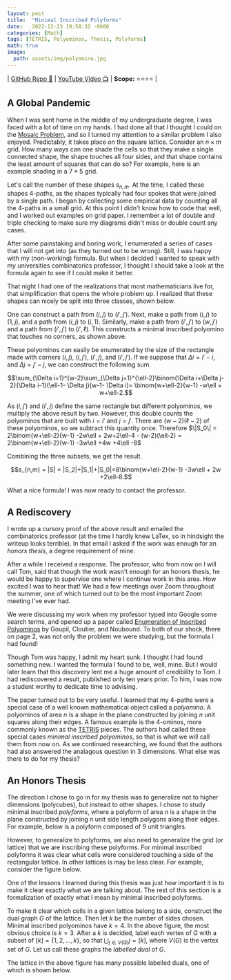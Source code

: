 ```yaml
---
layout: post
title:  "Minimal Inscribed Polyforms"
date:   2022-12-23 19:58:32 -0600
categories: [Math]
tags: [TETRIS, Polyominos, Thesis, Polyforms]
math: true
image:
  path: assets/img/polyomino.jpg
---
```


| [GitHub Repo 👾](https://github.com/JackHanke/minimal-inscribed-polyforms) | [YouTube Video 📺](https://www.youtube.com/watch?v=8N80EbXVUU0) | **Scope:** ⭐⭐⭐⭐ |

## A Global Pandemic

When I was sent home in the middle of my undergraduate degree, I was faced with a lot of time on my hands. I had done all that I thought I could on the [Mosaic Problem](https://jackhanke.github.io/jekyll/update/2025/01/23/mosaics.html), and so I turned my attention to a similar problem I also enjoyed. Predictably, it takes place on the square lattice. Consider an $n \times m$ grid. How many ways can one shade the cells so that they make a single connected shape, the shape touches all four sides, and that shape contains the least amount of squares that can do so? For example, here is an example shading in a $7 \times 5$ grid.

<div align=center>
    <script type="text/tikz">
    % setup
    \newcommand{\cell}[4]{\filldraw[gray!40] ( #1 , #2 ) rectangle ( #3 , #4 ); \draw[gray, thick] ( #1 , #2 ) rectangle ( #3 , #4 );}
    % actual image
    \begin{tikzpicture}
        \draw[step=1cm,color=gray, thick] (0,0) grid (7,5);
        \( \cell{0}{0}{1}{1} \)
        \( \cell{1}{0}{2}{1} \)
        \( \cell{1}{1}{2}{2} \)
        \( \cell{2}{1}{3}{2} \)
        \( \cell{3}{1}{4}{2} \)
        \( \cell{4}{1}{5}{2} \)
        \( \cell{4}{2}{5}{3} \)
        \( \cell{4}{3}{5}{4} \)
        \( \cell{4}{4}{5}{5} \)
        \( \cell{5}{2}{6}{3} \)
        \( \cell{6}{2}{7}{3} \)
    \end{tikzpicture}
    </script>
</div>

Let's call the number of these shapes $s_{n,m}$. At the time, I called these shapes $4$*-paths*, as the shapes typically had four spokes that were joined by a single path. I began by collecting some empirical data by counting all the $4$-paths in a small grid. At this point I didn't know how to code that well, and I worked out examples on grid paper. I remember a lot of double and triple checking to make sure my diagrams didn't miss or double count any cases. 

After some painstaking and boring work, I enumerated a series of cases that I will not get into (as they turned out to be wrong). Still, I was happy with my (non-working) formula. But when I decided I wanted to speak with my universities combinatorics professor, I thought I should take a look at the formula again to see if I could make it better. 

That night I had one of the realizations that most mathematicians live for, that simplification that opens the whole problem up. I realized that these shapes can nicely be split into three classes, shown below.

<div align=center>
    <script type="text/tikz">
    % setup
    \newcommand{\cell}[4]{\filldraw[gray!40] ( #1 , #2 ) rectangle ( #3 , #4 ); \draw[gray, thick] ( #1 , #2 ) rectangle ( #3 , #4 );}
    % actual image
    \begin{tikzpicture}[scale=2]
        \draw[step=0.5cm,color=gray,thick] (0,0) grid (2,2);
        \( \cell{0}{0}{0.5}{0.5} \);
        \( \cell{0.5}{0}{1}{0.5} \);
        \( \cell{0.5}{0.5}{1}{1} \);
        \( \cell{1}{0.5}{1.5}{1} \);
        \( \cell{1}{1}{1.5}{1.5} \);
        \( \cell{1.5}{1}{2}{1.5} \);
        \( \cell{1.5}{1.5}{2}{2} \);
        
        \draw[step=0.5cm,color=gray,thick] (3.5,0) grid (5.5,2);
        \draw[gray, thick] (3.5,0) -- (3.5,2);
        \( \cell{3.5}{0}{4}{0.5} \);
        \( \cell{4}{0}{4.5}{0.5} \);
        \( \cell{4}{0.5}{4.5}{1} \);
        \( \cell{4.5}{0.5}{5}{1} \);
        \( \cell{5}{0.5}{5.5}{1} \);
        \( \cell{4.5}{1}{5}{2} \);
        \( \cell{4.5}{1.5}{5}{2} \);
        
        \draw[step=0.5cm,color=gray,thick] (7,0) grid (9,2);
        \draw[gray, thick] (7,0) -- (7,2);
        \( \cell{7.5}{0.5}{8}{1} \);
        \( \cell{7}{0.5}{7.5}{1} \);
        \( \cell{7.5}{0}{8}{0.5} \);
        \( \cell{8}{0.5}{8.5}{1} \);
        \( \cell{8}{1}{8.5}{1.5} \);
        \( \cell{8}{1.5}{8.5}{2} \);
        \( \cell{8.5}{1}{9}{1.5} \);
    \end{tikzpicture}
    </script>
</div>

These classes, from left to right, are
- The shapes that contain $2$ or $3$ corners $S_2$
- The shapes that contain $1$ corner $S_1$
- The shapes that contain $0$ corners $S_0$

*Case 1.* We begin with $S_2$. Split $S_2$ into two subsets, $S_{T,2}$ and $S_{T,2}^c$ so that $S_{T,2} \cup S_{T,2}^c = S_2$. Let $S_{T,2}$ represent all polyominos that are "T-shaped", while $S_{T,2}^c$ will represent all polyominos that are not. Formally, the "T-shaped" polyominos are all polyominos that contain two adjacent corner cells and a perpendicular bar, as in the left polyomino in the figure below.

<div align=center>
    <script type="text/tikz">
    % setup
    \newcommand{\cell}[4]{\filldraw[gray!40] ( #1 , #2 ) rectangle ( #3 , #4 ); \draw[gray, thick] ( #1 , #2 ) rectangle ( #3 , #4 );}
    % actual image
    \begin{tikzpicture}[scale=2]
        \draw[step=0.5cm,color=gray,thick] (0,0) grid (2,2);
        \( \cell{0.5}{0}{1}{0.5} \);
        \( \cell{0.5}{0.5}{1}{1} \);
        \( \cell{0.5}{1}{1}{1.5} \);
        \( \cell{0}{1.5}{0.5}{2} \);
        \( \cell{0.5}{1.5}{1}{2} \);
        \( \cell{1}{1.5}{1.5}{2} \);
        \( \cell{1.5}{1.5}{2}{2} \);
        
        \draw[step=0.5cm,color=gray,thick] (3.5,0) grid (5.5,2);
        \draw[gray, thick] (3.5,0) -- (3.5,2);
        \( \cell{3.5}{0}{4}{0.5} \);
        \( \cell{3.5}{0.5}{4}{1} \);
        \( \cell{3.5}{1}{4}{1.5} \);
        \( \cell{3.5}{1.5}{4}{2} \);
        \( \cell{4}{1.5}{4.5}{2} \);
        \( \cell{4.5}{1.5}{5}{2} \);
        \( \cell{5}{1.5}{5.5}{2} \);
    \end{tikzpicture}
    </script>
</div>

For $\|S_{T,2}\|$ it is easy to see that $\|S_{T,2}\| = 2(w-2) + 2(\ell-2) = 2w+2\ell-8$, as there is a "T-shape" polyomino for every edge cell.

For $\|S_{T,2}^c\|$, suppose the bottom left cell of the $w \times \ell$ lattice is called $(1,1)$, and the top right cell $(w,\ell)$. The number of paths from $(1,1)$ to $(w,\ell)$ is the number of ways one can make $w-1$ unit steps right and $\ell -1$ unit steps up among $w + \ell -2$ total unit steps. This gives a total of $\binom{w+\ell-2}{w-1}$ paths from $(1,1)$ to $(w,\ell)$. As we can make the same argument for corners $(1,\ell)$ and $(w,1)$, we can conclude $\|S_{T,2}^c\| = 2\binom{w+\ell-2}{w-1}$. This gives us $\|S_2\| = \|S_{T,2}\| + \|S_{T,2}^c\| = 2\binom{w+\ell-2}{w-1} +2w+2\ell-8$.

*Case 2.* For $S_1$, suppose we choose corner $(1,1)$ and start a path to some cell $(i,j)$. Extending a path from $(i,j)$ to $(i,\ell)$ and from $(i,j)$ to $(w,j)$ creates a minimally inscribed polyomino that touches only one corner. In the case image above, $(i,j)=(3,1)$. Notice that $(i,j)$ must have $i \in [2,w-1]$, and $j \in [2,\ell-1]$, as otherwise the polyomino formed would have more than $1$ corner. Therefore, the total number of polyominos that touch only corner $(1,1)$ in $S_1$ is 
$$\sum_{i=2}^{w-1}\sum_{j=2}^{\ell-1} \binom{i+j-2}{i-1} = \binom{w+\ell-2}{w-1}-w-\ell+2.$$

As we can make the same argument starting with any corner, we have $\|S_1\| = 4\binom{w+\ell-2}{w-1}-4w-4\ell+8$

*Case 3.* Finally, consider $S_0$. Suppose we have two cells $(i,j)$ and $(i',j')$, with $i,i' \in [2,w-1]$ and $j,j' \in [2,\ell-1]$, $i \leq i'$ and $j \leq j'$. 

<div align=center>
    <script type="text/tikz">
    % setup
    \newcommand{\cell}[4]{\filldraw[gray!40] ( #1 , #2 ) rectangle ( #3 , #4 ); \draw[gray, thick] ( #1 , #2 ) rectangle ( #3 , #4 );}
    \newcommand{\cellred}[4]{\filldraw[red!60] ( #1 , #2 ) rectangle ( #3 , #4 ); \draw[gray, thick] ( #1 , #2 ) rectangle ( #3 , #4 );}
    % actual image
    \begin{tikzpicture}[scale=2]
        \draw[step=0.5cm,color=gray,thick] (0,0) grid (3.5,2.5);
        \( \cell{0}{0.5}{0.5}{1} \)
        \( \cell{0.5}{0}{1}{0.5} \)
        \( \cellred{0.5}{0.5}{1}{1} \)
        \( \cell{1}{0.5}{1.5}{1} \)
        \( \cell{1.5}{0.5}{2}{1} \)
        \( \cell{1.5}{1}{2}{1.5} \)
        \( \cell{2}{1}{2.5}{1.5} \)
        \( \cellred{2}{1.5}{2.5}{2} \)
        \( \cell{2}{2}{2.5}{2.5} \)
        \( \cell{2.5}{1.5}{3}{2} \)
        \( \cell{3}{1.5}{3.5}{2} \)
    \end{tikzpicture}
    </script>
</div>

One can construct a path from $(i,j)$ to $(i',j')$. Next, make a path from $(i,j)$ to $(1,j)$, and a path from $(i,j)$ to $(i,1)$. Similarly, make a path from $(i',j')$ to $(w,j')$ and a path from $(i',j')$ to $(i',\ell)$. This constructs a minimal inscribed polyomino that touches no corners, as shown above. 

These polyominos can easily be enumerated by the size of the rectangle made with corners $(i,j)$, $(i,j')$, $(i',j)$, and $(i',j')$. If we suppose that $\Delta i = i'-i$, and $\Delta j = j'-j$, we can construct the following sum.

$$\sum_{\Delta i=1}^{w-2}\sum_{\Delta j=1}^{\ell-2}\binom{\Delta i+\Delta j-2}{\Delta i-1}(\ell-1- \Delta j)(w-1- \Delta i)= \binom{w+\ell-2}{w-1} -w\ell + w+\ell-2.$$

As $(i,j')$ and $(i',j)$ define the same rectangle but different polyominos, we multiply the above result by two. However, this double counts the polyominos that are built with $i=i'$ and $j=j'$. There are $(w-2)(\ell-2)$ of these polyominos, so we subtract this quantity once. Therefore $\|S_0\| = 2\binom{w+\ell-2}{w-1} -2w\ell + 2w+2\ell-4 - (w-2)(\ell-2) = 2\binom{w+\ell-2}{w-1} -3w\ell +4w +4\ell -8$

Combining the three subsets, we get the result.

$$s_{n,m} = |S| = |S_2|+|S_1|+|S_0|=8\binom{w+\ell-2}{w-1} -3w\ell + 2w +2\ell-8.$$

What a nice formula! I was now ready to contact the professor.

## A Rediscovery

I wrote up a cursory proof of the above result and emailed the combinatorics professor (at the time I hardly knew LaTex, so in hindsight the writeup looks terrible). In that email I asked if the work was enough for an *honors thesis*, a degree requirement of mine. 

After a while I received a response. The professor, who from now on I will call Tom, said that though the work wasn't enough for an honors thesis, he would be happy to supervise one where I continue work in this area. How excited I was to hear that! We had a few meetings over Zoom throughout the summer, one of which turned out to be the most important Zoom meeting I've ever had. 

We were discussing my work when my professor typed into Google some search terms, and opened up a paper called [Enumeration of Inscribed Polyominos](https://www.researchgate.net/publication/281299307_Enumeration_of_inscribed_polyominos) by Goupil, Cloutier, and Noubound. To both of our shock, there on page 2, was not only the problem we were studying, but the formula I had found! 

Though Tom was happy, I admit my heart sunk. I thought I had found something new. I wanted the formula I found to be, well, mine. But I would later learn that this discovery lent me a huge amount of credibility to Tom. I had rediscovered a result, published only ten years prior. To him, I was now a student worthy to dedicate time to advising. 

The paper turned out to be very useful. I learned that my $4$-paths were a special case of a well known mathematical object called a *polyomino*. A polyominos of area $n$ is a shape in the plane constructed by joining $n$ unit squares along their edges. A famous example is the $4$-ominos, more commonly known as the [TETRIS](https://en.wikipedia.org/wiki/Tetris) pieces. The authors had called these special cases *minimal inscribed polyominos*, so that is what we will call them from now on. As we continued researching, we found that the authors had also answered the analagous question in $3$ dimensions. What else was there to do for my thesis?

## An Honors Thesis

The direction I chose to go in for my thesis was to generalize not to higher dimensions (polycubes), but instead to other shapes. I chose to study minimal inscribed *polyforms*, where a polyform of area $n$ is a shape in the plane constructed by joining $n$ unit side length polygons along their edges. For example, below is a polyform composed of $9$ unit triangles.

<div align=center>
    <script type="text/tikz">
    % setup
    \newcommand{\createtri}[6]{\filldraw[gray!40] ( #1 , #2 ) -- ( #3 , #4 ) -- ( #5 , #6 ) -- cycle; \draw[gray, thick] ( #1 , #2 ) -- ( #3 , #4 ) -- ( #5 , #6 ) -- cycle;}
    % actual image
    \begin{tikzpicture}[scale=1.5]
        \( \createtri{1}{0}{2}{0}{1.5}{0.866} \);
        \( \createtri{1.5}{0.866}{2.5}{0.866}{2}{1.732} \);
        \( \createtri{2}{1.732}{3}{1.732}{2.5}{2.598} \);
        \( \createtri{1}{1.732}{2}{1.732}{1.5}{2.598} \);
        \( \createtri{1.5}{0.866}{2.5}{0.866}{2}{0} \);
        \( \createtri{1.5}{0.866}{1}{1.732}{2}{1.732} \);
        \( \createtri{2.5}{0.866}{3}{1.732}{2}{1.732} \);
        \( \createtri{3}{1.732}{3.5}{2.598}{2.5}{2.598} \);
        \( \createtri{2}{0}{3}{0}{2.5}{0.866} \);
    \end{tikzpicture}
    </script>
</div>

However, to generalize to polyforms, we also need to generalize the grid (or lattice) that we are inscribing these polyforms. For minimal inscribed polyforms it was clear what cells were considered touching a side of the rectangular lattice. In other lattices is may be less clear. For example, consider the figure below. 

<div align=center>
    <script type="text/tikz">
    % setup
    \newcommand{\createtri}[6]{\filldraw[gray!40] ( #1 , #2 ) -- ( #3 , #4 ) -- ( #5 , #6 ) -- cycle; \draw[gray, thick] ( #1 , #2 ) -- ( #3 , #4 ) -- ( #5 , #6 ) -- cycle;}
    % actual image
    \begin{tikzpicture}[scale=1.5]
            %row 1
            \draw[gray, thick] (0,0.25) -- (0.433,0) -- (0.866,0.25) -- (0.866,0.75) -- (0.433,1) -- (0,0.75) -- (0,0.25);
            \draw[gray, thick] (0.866,0.25) -- (1.299,0) -- (1.732,0.25) -- (1.732,0.75) -- (1.299,1) -- (0.866,0.75) -- (0.866,0.25);
            \draw[gray, thick] (1.732,0.25) -- (2.165,0) -- (2.598,0.25) -- (2.598,0.75) -- (2.165,1) -- (1.732,0.75) -- (1.732,0.25);
            \draw[gray, thick] (2.598,0.25) -- (3.031,0) -- (3.464,0.25) -- (3.464,0.75) -- (3.031,1) -- (2.598,0.75) -- (2.598,0.25);
            %row 2
            \draw[gray, thick] (0.433,1) -- (0.866,0.75) -- (1.299,1) -- (1.299,1.5) -- (0.866,1.75) -- (0.433,1.5) -- (0.433,1);
            \draw[gray, thick] (1.299,1) -- (1.732,0.75) -- (2.165,1) -- (2.165,1.5) -- (1.732,1.75) -- (1.299,1.5) -- (1.299,1);
            \draw[gray, thick] (2.165,1) -- (2.598,0.75) -- (3.031,1) -- (3.031,1.5) -- (2.598,1.75) -- (2.165,1.5) -- (2.165,1);
            %row 3
            \draw[gray, thick] (0.866,1.75) -- (1.299,1.5) -- (1.732,1.75) -- (1.732,2.25) -- (1.299,2.5) -- (0.866,2.25) -- (0.866,1.75);
            \draw[gray, thick] (1.732,1.75) -- (2.165,1.5) -- (2.598,1.75) -- (2.598,2.25) -- (2.165,2.5) -- (1.732,2.25) -- (1.732,1.75);
            %row 4
            \draw[gray, thick] (1.299,2.5) -- (1.732,2.25) -- (2.165,2.5) -- (2.165,3) -- (1.732,3.25) -- (1.299,3) -- (1.299,2.5);
    \end{tikzpicture}
    </script>
</div>

One of the lessons I learned during this thesis was just how important it is to make it clear exactly what we are talking about. The rest of this section is a formalization of exactly what I mean by minimal inscribed polyforms. 

To make it clear which cells in a given lattice belong to a side, construct the dual graph $G$ of the lattice. Then let $k$ be the number of sides chosen. Minimal inscribed polyominos have $k=4$. In the above figure, the most obvious choice is $k=3$. After a $k$ is decided, label each vertex of $G$ with a subset of $[k]=\{1,2,\dots,k \}$, so that $\bigcup_{j \in V(G)} j = [k]$, where $V(G)$ is the vertex set of $G$. Let us call these graphs the *labelled dual* of $G$.

The lattice in the above figure has many possible labelled duals, one of which is shown below.

<div align=center>
    <script type="text/tikz">
    % setup
    \newcommand{\lablnode}[3]{\node[shape=circle,draw=white,fill=white, inner sep=0pt,minimum size=2pt] (A) at ( #1 , #2 ) {(#3)};}
    % actual image
    \begin{tikzpicture}[scale=1.5]
        \draw[gray, thick] (0,0) -- (3,0) -- (1.5,2.598) -- (0,0);
        %rows
        \draw[gray, thick] (0.5,0.866) -- (2.5,0.866);
        \draw[gray, thick] (1,1.732) -- (2,1.732);
        %big diagonals
        \draw[gray, thick] (1,1.732) -- (2,0);
        \draw[gray, thick] (2,1.732) -- (1,0);
        %small diagonals
        \draw[gray, thick] (1,0) -- (0.5,0.866);
        \draw[gray, thick] (2,0) -- (2.5,0.866);
        
        %nodes
        \( \lablnode{0}{0}{1,3} \)
        \( \lablnode{1}{0}{3} \)
        \( \lablnode{2}{0}{3} \)
        \( \lablnode{3}{0}{2,3} \)
        \( \lablnode{2}{1.732}{2} \)
        \( \lablnode{2.5}{0.866}{2} \)
        \( \lablnode{1.5}{2.598}{1,2} \)
        \( \lablnode{1}{1.732}{1} \)
        \( \lablnode{0.5}{0.866}{1} \)
        
        \( \lablnode{1.5}{0.866}{} \)
    \end{tikzpicture}
    </script>
</div>

Therefore, polyform inscription can be defined as follows. Suppose we have a labelled dual $G$. A given subgraph $G'$ is an *inscribed polyform* in $G$ if the following condition holds.

$$\bigcup_{j \in V(G')} j = [k]$$

Informally, the condition above says that the subgraph $G'$ touches all $k$ sides. Notice that the number of vertices in an inscribed polyform of $G$ can vary. If $A$ is an inscribed polyform, then $\|V(A)\| \in [m(G),\|V(G)\|]$.  Here $m(G)$ represents the minimum number of vertices for which the above holds, and can range from $1$ to $\|V(G)\|$, depending on the structure and labelling of $G$. Our focus is on the minimal inscribed polyforms, and so an inscribed polyform $A$ is *minimal* if $\|V(A)\| = m(G)$.  

Finally, we are concerned with the number of polyforms that are minimal. For a labelled graph $G$, let $\rho(G)$ denote the number of minimal inscribed polyforms. My thesis was then constructing families of labelled graphs $G$ and computing $\rho(G)$ for these families. 

## Results

My thesis was essentially a catalogue of $8$ of these families, and a few patterns I found among these families. This post will only hilight my favorite family from that catalogue. If you are interested in the other families for any of these results, please find my formal writeup of my results [here](https://github.com/JackHanke/minimal-inscribed-polyforms/blob/main/minnesota-sub/mjumsubmission.pdf).

My favorite family I enumerated was a triangle made of hexagons, where inscription meant touching all corner hexagons of the triangle. Let $\triangle_n$ represent a triangle with a side made up of $n$ hexagons. Below is an animation of all $41$ minimal inscribed polyforms in $\triangle_5$.

{:refdef: style="text-align: center;"}
![]({{ site.baseimg }}/assets/img/hex.gif)
{: refdef}

*Theorem 2.* The number of minimal inscribed polyforms $\rho(\triangle_n)$ for $n\geq 2$ is given by the following formula.

$$\rho(\triangle_n) = \binom{2(n-1)}{n-1} - \sum_{k=0}^{n-2}\binom{2k}{k}.$$

The proof of Theorem was very difficult for me to arrive at. I tried the methods I had used for the other families before it, and yet I couldn't identify the right approach. Only after months of thinking about the problem did I come to another one of those realizations that I live for. The path for this proof, namely the realization in the first sentence, came to me all at once when I was sitting on the couch. I am very happy to give the following argument.

*Proof.* Each unit hexagon in the triangle corresponds with a unique weak integer $3$-composition of $n-1$. The figure below shows the visual interpretation of the integer composition for the dark grey hexagon. The lengths of the $3$ light grey "spokes" are the components of the composition. Suppose the components of the composition are labelled $k_1$, $k_2$, and $k_3$. Then the figure below represents the cell for $k_1 = 2$, $k_2 = 1$, and $k_3 = 1$, read counter-clockwise around the dark grey hexagon. 

<div align=center>
    <script type="text/tikz">
    % setup
    \newcommand{\lablnode}[3]{\node[shape=circle,draw=white,fill=white, inner sep=0pt,minimum size=2pt] (A) at ( #1 , #2 ) {(#3)};}
    % actual image
    \begin{tikzpicture}[scale=1.5]
        \filldraw[gray!40] (1.732,0.25) -- (2.165,0) -- (2.598,0.25) -- (2.598,0.75) -- (2.165,1) -- (1.732,0.75) -- (1.732,0.25);

        \filldraw[gray!95] (2.165,1) -- (2.598,0.75) -- (3.031,1) -- (3.031,1.5) -- (2.598,1.75) -- (2.165,1.5) -- (2.165,1);
        \filldraw[gray!40] (3.031,1) -- (3.464,0.75) -- (3.897,1) -- (3.897,1.5) -- (3.464,1.75) -- (3.031,1.5) -- (3.031,1);

        \filldraw[gray!40] (1.732,1.75) -- (2.165,1.5) -- (2.598,1.75) -- (2.598,2.25) -- (2.165,2.5) -- (1.732,2.25) -- (1.732,1.75);

        \filldraw[gray!40] (1.299,2.5) -- (1.732,2.25) -- (2.165,2.5) -- (2.165,3) -- (1.732,3.25) -- (1.299,3) -- (1.299,2.5);

        %row 1
        \draw[gray, thick] (0,0.25) -- (0.433,0) -- (0.866,0.25) -- (0.866,0.75) -- (0.433,1) -- (0,0.75) -- (0,0.25);
        \draw[gray, thick] (0.866,0.25) -- (1.299,0) -- (1.732,0.25) -- (1.732,0.75) -- (1.299,1) -- (0.866,0.75) -- (0.866,0.25);
        \draw[gray, thick] (1.732,0.25) -- (2.165,0) -- (2.598,0.25) -- (2.598,0.75) -- (2.165,1) -- (1.732,0.75) -- (1.732,0.25);

        \draw[gray, thick] (2.598,0.25) -- (3.031,0) -- (3.464,0.25) -- (3.464,0.75) -- (3.031,1) -- (2.598,0.75) -- (2.598,0.25);
        \draw[gray, thick] (3.464,0.25) -- (3.897,0) -- (4.33,0.25) -- (4.33,0.75) -- (3.897,1) -- (3.464,0.75) -- (3.464,0.25);

        %row 2
        \draw[gray, thick] (0.433,1) -- (0.866,0.75) -- (1.299,1) -- (1.299,1.5) -- (0.866,1.75) -- (0.433,1.5) -- (0.433,1);
        \draw[gray, thick] (1.299,1) -- (1.732,0.75) -- (2.165,1) -- (2.165,1.5) -- (1.732,1.75) -- (1.299,1.5) -- (1.299,1);
        \draw[gray, thick] (2.165,1) -- (2.598,0.75) -- (3.031,1) -- (3.031,1.5) -- (2.598,1.75) -- (2.165,1.5) -- (2.165,1);
        \draw[gray, thick] (3.031,1) -- (3.464,0.75) -- (3.897,1) -- (3.897,1.5) -- (3.464,1.75) -- (3.031,1.5) -- (3.031,1);

        %row 3
        \draw[gray, thick] (0.866,1.75) -- (1.299,1.5) -- (1.732,1.75) -- (1.732,2.25) -- (1.299,2.5) -- (0.866,2.25) -- (0.866,1.75);
        \draw[gray, thick] (1.732,1.75) -- (2.165,1.5) -- (2.598,1.75) -- (2.598,2.25) -- (2.165,2.5) -- (1.732,2.25) -- (1.732,1.75);
        \draw[gray, thick] (2.598,1.75) -- (3.031,1.5) -- (3.464,1.75) -- (3.464,2.25) -- (3.031,2.5) -- (2.598,2.25) -- (2.598,1.75);

        %row 4
        \draw[gray, thick] (1.299,2.5) -- (1.732,2.25) -- (2.165,2.5) -- (2.165,3) -- (1.732,3.25) -- (1.299,3) -- (1.299,2.5);
        \draw[gray, thick] (2.165,2.5) -- (2.598,2.25) -- (3.031,2.5) -- (3.031,3) -- (2.598,3.25) -- (2.165,3) -- (2.165,2.5);

        %row 5
        \draw[gray, thick] (1.732,3.25) -- (2.165,3) -- (2.598,3.25) -- (2.598,3.75) -- (2.165,4) -- (1.732,3.75) -- (1.732,3.25);
    \end{tikzpicture}
    </script>
</div>

Notice that $k_i$ can be $0$, as there are cells in which one cannot extend a spoke in a certain direction (the dark grey hexagon being located on a side or corner). 

Using the spokes as guides, we can group paths from each corner to the dark grey hexagon. An example of this grouping is shown in the figure below.

<div align=center>
    <script type="text/tikz">
    % setup
    \newcommand{\lablnode}[3]{\node[shape=circle,draw=white,fill=white, inner sep=0pt,minimum size=2pt] (A) at ( #1 , #2 ) {(#3)};}
    % actual image
    \begin{tikzpicture}[scale=1.5]
        %polyform
        \filldraw[gray!60] (0,0.25) -- (0.433,0) -- (0.866,0.25) -- (1.299,0) -- (1.732,0.25) -- (2.165,0) -- (2.598,0.25)-- (2.598,0.75) -- (3.031,1) -- (3.031,1.5) -- (2.598,1.75) -- (2.165,1.5) -- (1.732,1.75) -- (1.299,1.5)  -- (0.866,1.75)-- (0.433,1.5) -- (0.433,1) -- (0.433,1) -- (0,0.75)  -- (0,0.25);

        \filldraw[gray!20] (2.165,1.5) -- (2.165,1) -- (2.598,0.75) -- (2.598,0.25) -- (3.031,0) -- (3.464,0.25) -- (3.897,0) -- (4.33,0.25) -- (4.33,0.75) -- (3.897,1) -- (3.897, 1.5) -- (3.464,1.75) -- (3.031,1.5) -- (3.031,1);

        \filldraw[gray!40] (3.464,1.75) -- (3.464,2.25) -- (3.031,2.5) -- (3.031,3) -- (2.598,3.25) -- (2.598,3.25) -- (2.598,3.75) -- (2.165,4) -- (1.732,3.75) -- (1.732,3.25) -- (1.732,3.25) -- (1.299,3) -- (1.299,2.5) -- (1.732, 2.25) -- (1.732, 1.75) -- (2.165,1.5) -- (2.598,1.75) -- (3.031,1.5) -- (3.464,1.75);

        \filldraw[gray!95] (2.165,1) -- (2.598,0.75) -- (3.031,1) -- (3.031,1.5) -- (2.598,1.75) -- (2.165,1.5) -- (2.165,1);

        %row 1
        \draw[gray, thick] (0,0.25) -- (0.433,0) -- (0.866,0.25) -- (0.866,0.75) -- (0.433,1) -- (0,0.75) -- (0,0.25);
        \draw[gray, thick] (0.866,0.25) -- (1.299,0) -- (1.732,0.25) -- (1.732,0.75) -- (1.299,1) -- (0.866,0.75) -- (0.866,0.25);
        \draw[gray, thick] (1.732,0.25) -- (2.165,0) -- (2.598,0.25) -- (2.598,0.75) -- (2.165,1) -- (1.732,0.75) -- (1.732,0.25);
        \draw[gray, thick] (2.598,0.25) -- (3.031,0) -- (3.464,0.25) -- (3.464,0.75) -- (3.031,1) -- (2.598,0.75) -- (2.598,0.25);
        \draw[gray, thick] (3.464,0.25) -- (3.897,0) -- (4.33,0.25) -- (4.33,0.75) -- (3.897,1) -- (3.464,0.75) -- (3.464,0.25);

        %row 2
        \draw[gray, thick] (0.433,1) -- (0.866,0.75) -- (1.299,1) -- (1.299,1.5) -- (0.866,1.75) -- (0.433,1.5) -- (0.433,1);
        \draw[gray, thick] (1.299,1) -- (1.732,0.75) -- (2.165,1) -- (2.165,1.5) -- (1.732,1.75) -- (1.299,1.5) -- (1.299,1);
        \draw[gray, thick] (2.165,1) -- (2.598,0.75) -- (3.031,1) -- (3.031,1.5) -- (2.598,1.75) -- (2.165,1.5) -- (2.165,1);
        \draw[gray, thick] (3.031,1) -- (3.464,0.75) -- (3.897,1) -- (3.897,1.5) -- (3.464,1.75) -- (3.031,1.5) -- (3.031,1);

        %row 3
        \draw[gray, thick] (0.866,1.75) -- (1.299,1.5) -- (1.732,1.75) -- (1.732,2.25) -- (1.299,2.5) -- (0.866,2.25) -- (0.866,1.75);
        \draw[gray, thick] (1.732,1.75) -- (2.165,1.5) -- (2.598,1.75) -- (2.598,2.25) -- (2.165,2.5) -- (1.732,2.25) -- (1.732,1.75);
        \draw[gray, thick] (2.598,1.75) -- (3.031,1.5) -- (3.464,1.75) -- (3.464,2.25) -- (3.031,2.5) -- (2.598,2.25) -- (2.598,1.75);

        %row 4
        \draw[gray, thick] (1.299,2.5) -- (1.732,2.25) -- (2.165,2.5) -- (2.165,3) -- (1.732,3.25) -- (1.299,3) -- (1.299,2.5);
        \draw[gray, thick] (2.165,2.5) -- (2.598,2.25) -- (3.031,2.5) -- (3.031,3) -- (2.598,3.25) -- (2.165,3) -- (2.165,2.5);

        %row 5
        \draw[gray, thick] (1.732,3.25) -- (2.165,3) -- (2.598,3.25) -- (2.598,3.75) -- (2.165,4) -- (1.732,3.75) -- (1.732,3.25);

        %hi light
        \draw[line width = 0.4mm, red] (0,0.25) -- (0.433,0) -- (0.866,0.25) -- (1.299,0) -- (1.732,0.25) -- (2.165,0) -- (2.598,0.25)-- (2.598,0.75) -- (3.031,1) -- (3.031,1.5) -- (2.598,1.75) -- (2.165,1.5) -- (1.732,1.75) -- (1.299,1.5)  -- (0.866,1.75)-- (0.433,1.5) -- (0.433,1) -- (0.433,1) -- (0,0.75)  -- (0,0.25);

        \draw[line width = 0.4mm, red] (2.165,1.5) -- (2.165,1) -- (2.598,0.75) -- (2.598,0.25) -- (3.031,0) -- (3.464,0.25) -- (3.897,0) -- (4.33,0.25) -- (4.33,0.75) -- (3.897,1) -- (3.897, 1.5) -- (3.464,1.75) -- (3.031,1.5) -- (3.031,1);

        \draw[line width = 0.4mm, red] (3.464,1.75) -- (3.464,2.25) -- (3.031,2.5) -- (3.031,3) -- (2.598,3.25) -- (2.598,3.25) -- (2.598,3.75) -- (2.165,4) -- (1.732,3.75) -- (1.732,3.25) -- (1.732,3.25) -- (1.299,3) -- (1.299,2.5) -- (1.732, 2.25) -- (1.732, 1.75);
    \end{tikzpicture}
    </script>
</div>

Using this grouping we can construct the following sum for the number of possible sets of paths from each corner to a given vertex.

$$s(n) = \sum_{k_1 + k_2 + k_3 = n-1} \binom{k_1 + k_2}{k_1}\binom{k_2+k_3}{k_2}\binom{k_3+k_1}{k_3}$$

Notice that this grouping, and consequently $s(n)$, will count certain polyforms multiple times. An example of a polyform that is counted multiple times is shown in the figure below.

<div align=center>
    <script type="text/tikz">
    % setup
    \newcommand{\lablnode}[3]{\node[shape=circle,draw=white,fill=white, inner sep=0pt,minimum size=2pt] (A) at ( #1 , #2 ) {(#3)};}
    % actual image
    \begin{tikzpicture}[scale=1.5]
        %polyform
        \filldraw[gray!40] (0,0.25) -- (0.433,0) -- (0.866,0.25) -- (0.866,0.75) -- (0.433,1) -- (0,0.75) -- (0,0.25);

        \filldraw[gray!40] (0.866,0.25) -- (1.299,0) -- (1.732,0.25) -- (1.732,0.75) -- (1.299,1) -- (0.866,0.75) -- (0.866,0.25);

        \filldraw[gray!40] (3.464,0.25) -- (3.897,0) -- (4.33,0.25) -- (4.33,0.75) -- (3.897,1) -- (3.464,0.75) -- (3.464,0.25);

        \filldraw[gray!40] (1.299,1) -- (1.732,0.75) -- (2.165,1) -- (2.165,1.5) -- (1.732,1.75) -- (1.299,1.5) -- (1.299,1);
        \filldraw[gray!40] (2.165,1) -- (2.598,0.75) -- (3.031,1) -- (3.031,1.5) -- (2.598,1.75) -- (2.165,1.5) -- (2.165,1);
        \filldraw[gray!40] (3.031,1) -- (3.464,0.75) -- (3.897,1) -- (3.897,1.5) -- (3.464,1.75) -- (3.031,1.5) -- (3.031,1);
        \filldraw[gray!40] (1.732,1.75) -- (2.165,1.5) -- (2.598,1.75) -- (2.598,2.25) -- (2.165,2.5) -- (1.732,2.25) -- (1.732,1.75);
        \filldraw[gray!40] (1.299,2.5) -- (1.732,2.25) -- (2.165,2.5) -- (2.165,3) -- (1.732,3.25) -- (1.299,3) -- (1.299,2.5);
        \filldraw[gray!40] (1.732,3.25) -- (2.165,3) -- (2.598,3.25) -- (2.598,3.75) -- (2.165,4) -- (1.732,3.75) -- (1.732,3.25);

        %row 1
        \draw[gray, thick] (0,0.25) -- (0.433,0) -- (0.866,0.25) -- (0.866,0.75) -- (0.433,1) -- (0,0.75) -- (0,0.25);
        \draw[gray, thick] (0.866,0.25) -- (1.299,0) -- (1.732,0.25) -- (1.732,0.75) -- (1.299,1) -- (0.866,0.75) -- (0.866,0.25);
        \draw[gray, thick] (1.732,0.25) -- (2.165,0) -- (2.598,0.25) -- (2.598,0.75) -- (2.165,1) -- (1.732,0.75) -- (1.732,0.25);
        \draw[gray, thick] (2.598,0.25) -- (3.031,0) -- (3.464,0.25) -- (3.464,0.75) -- (3.031,1) -- (2.598,0.75) -- (2.598,0.25);
        \draw[gray, thick] (3.464,0.25) -- (3.897,0) -- (4.33,0.25) -- (4.33,0.75) -- (3.897,1) -- (3.464,0.75) -- (3.464,0.25);

        %row 2
        \draw[gray, thick] (0.433,1) -- (0.866,0.75) -- (1.299,1) -- (1.299,1.5) -- (0.866,1.75) -- (0.433,1.5) -- (0.433,1);
        \draw[gray, thick] (1.299,1) -- (1.732,0.75) -- (2.165,1) -- (2.165,1.5) -- (1.732,1.75) -- (1.299,1.5) -- (1.299,1);
        \draw[gray, thick] (2.165,1) -- (2.598,0.75) -- (3.031,1) -- (3.031,1.5) -- (2.598,1.75) -- (2.165,1.5) -- (2.165,1);
        \draw[gray, thick] (3.031,1) -- (3.464,0.75) -- (3.897,1) -- (3.897,1.5) -- (3.464,1.75) -- (3.031,1.5) -- (3.031,1);

        %row 3
        \draw[gray, thick] (0.866,1.75) -- (1.299,1.5) -- (1.732,1.75) -- (1.732,2.25) -- (1.299,2.5) -- (0.866,2.25) -- (0.866,1.75);
        \draw[gray, thick] (1.732,1.75) -- (2.165,1.5) -- (2.598,1.75) -- (2.598,2.25) -- (2.165,2.5) -- (1.732,2.25) -- (1.732,1.75);
        \draw[gray, thick] (2.598,1.75) -- (3.031,1.5) -- (3.464,1.75) -- (3.464,2.25) -- (3.031,2.5) -- (2.598,2.25) -- (2.598,1.75);

        %row 4
        \draw[gray, thick] (1.299,2.5) -- (1.732,2.25) -- (2.165,2.5) -- (2.165,3) -- (1.732,3.25) -- (1.299,3) -- (1.299,2.5);
        \draw[gray, thick] (2.165,2.5) -- (2.598,2.25) -- (3.031,2.5) -- (3.031,3) -- (2.598,3.25) -- (2.165,3) -- (2.165,2.5);

        %row 5
        \draw[gray, thick] (1.732,3.25) -- (2.165,3) -- (2.598,3.25) -- (2.598,3.75) -- (2.165,4) -- (1.732,3.75) -- (1.732,3.25);
    \end{tikzpicture}
    </script>
</div>

All polyforms that are grouped multiple ways contains the following substructure.

<div align=center>
    <script type="text/tikz">
    % setup
    \newcommand{\lablnode}[3]{\node[shape=circle,draw=white,fill=white, inner sep=0pt,minimum size=2pt] (A) at ( #1 , #2 ) {(#3)};}
    % actual image
    \begin{tikzpicture}[scale=1.5]
        %polyform
        \filldraw[gray!40] (0,0.25) -- (0.433,0) -- (0.866,0.25) -- (0.866,0.75) -- (0.433,1) -- (0,0.75) -- (0,0.25);
        \filldraw[gray!40]  (0.866,0.25) -- (1.299,0) -- (1.732,0.25) -- (1.732,0.75) -- (1.299,1) -- (0.866,0.75) -- (0.866,0.25);
        \filldraw[gray!40] (0.433,1) -- (0.866,0.75) -- (1.299,1) -- (1.299,1.5) -- (0.866,1.75) -- (0.433,1.5) -- (0.433,1);

        %row 1
        \draw[gray, thick] (0,0.25) -- (0.433,0) -- (0.866,0.25) -- (0.866,0.75) -- (0.433,1) -- (0,0.75) -- (0,0.25);
        \draw[gray, thick] (0.866,0.25) -- (1.299,0) -- (1.732,0.25) -- (1.732,0.75) -- (1.299,1) -- (0.866,0.75) -- (0.866,0.25);

        %row 2
        \draw[gray, thick] (0.433,1) -- (0.866,0.75) -- (1.299,1) -- (1.299,1.5) -- (0.866,1.75) -- (0.433,1.5) -- (0.433,1);

    \end{tikzpicture}
    </script>
</div>

Polyforms with these substructures are counted $3$ separate times. Fortunately, the number of polyforms that contain this substructure are easy to count, after the following transformation is made.

<div align=center>
    <script type="text/tikz">
    % setup
    \newcommand{\lablnode}[3]{\node[shape=circle,draw=white,fill=none, inner sep=0pt,minimum size=2pt] (A) at ( #1 , #2 ) {#3};}
    % actual image
    \begin{tikzpicture}[scale=1.5]
        \filldraw[gray!40] (0,0.25) -- (0.433,0) -- (0.866,0.25) -- (0.866,0.75) -- (0.433,1) -- (0,0.75) -- (0,0.25);

        \filldraw[gray!40] (0.866,0.25) -- (1.299,0) -- (1.732,0.25) -- (1.732,0.75) -- (1.299,1) -- (0.866,0.75) -- (0.866,0.25);

        \filldraw[gray!40] (3.464,0.25) -- (3.897,0) -- (4.33,0.25) -- (4.33,0.75) -- (3.897,1) -- (3.464,0.75) -- (3.464,0.25);

        \filldraw[gray!95] (1.299,1) -- (1.732,0.75) -- (2.165,1) -- (2.165,1.5) -- (1.732,1.75) -- (1.299,1.5) -- (1.299,1);
        \filldraw[gray!95] (2.165,1) -- (2.598,0.75) -- (3.031,1) -- (3.031,1.5) -- (2.598,1.75) -- (2.165,1.5) -- (2.165,1);
        \filldraw[gray!40] (3.031,1) -- (3.464,0.75) -- (3.897,1) -- (3.897,1.5) -- (3.464,1.75) -- (3.031,1.5) -- (3.031,1);
        \filldraw[gray!95] (1.732,1.75) -- (2.165,1.5) -- (2.598,1.75) -- (2.598,2.25) -- (2.165,2.5) -- (1.732,2.25) -- (1.732,1.75);
        \filldraw[gray!40] (1.299,2.5) -- (1.732,2.25) -- (2.165,2.5) -- (2.165,3) -- (1.732,3.25) -- (1.299,3) -- (1.299,2.5);
        \filldraw[gray!40] (1.732,3.25) -- (2.165,3) -- (2.598,3.25) -- (2.598,3.75) -- (2.165,4) -- (1.732,3.75) -- (1.732,3.25);
        
        %row 1
        \draw[gray, thick] (0,0.25) -- (0.433,0) -- (0.866,0.25) -- (0.866,0.75) -- (0.433,1) -- (0,0.75) -- (0,0.25);
        \draw[gray, thick] (0.866,0.25) -- (1.299,0) -- (1.732,0.25) -- (1.732,0.75) -- (1.299,1) -- (0.866,0.75) -- (0.866,0.25);
        \draw[gray, thick] (1.732,0.25) -- (2.165,0) -- (2.598,0.25) -- (2.598,0.75) -- (2.165,1) -- (1.732,0.75) -- (1.732,0.25);
        
        \draw[gray, thick] (2.598,0.25) -- (3.031,0) -- (3.464,0.25) -- (3.464,0.75) -- (3.031,1) -- (2.598,0.75) -- (2.598,0.25);
        \draw[gray, thick] (3.464,0.25) -- (3.897,0) -- (4.33,0.25) -- (4.33,0.75) -- (3.897,1) -- (3.464,0.75) -- (3.464,0.25);
        
        %row 2
        \draw[gray, thick] (0.433,1) -- (0.866,0.75) -- (1.299,1) -- (1.299,1.5) -- (0.866,1.75) -- (0.433,1.5) -- (0.433,1);
        \draw[gray, thick] (1.299,1) -- (1.732,0.75) -- (2.165,1) -- (2.165,1.5) -- (1.732,1.75) -- (1.299,1.5) -- (1.299,1);
        \draw[gray, thick] (2.165,1) -- (2.598,0.75) -- (3.031,1) -- (3.031,1.5) -- (2.598,1.75) -- (2.165,1.5) -- (2.165,1);
        \draw[gray, thick] (3.031,1) -- (3.464,0.75) -- (3.897,1) -- (3.897,1.5) -- (3.464,1.75) -- (3.031,1.5) -- (3.031,1);
        
        %row 3
        \draw[gray, thick] (0.866,1.75) -- (1.299,1.5) -- (1.732,1.75) -- (1.732,2.25) -- (1.299,2.5) -- (0.866,2.25) -- (0.866,1.75);
        \draw[gray, thick] (1.732,1.75) -- (2.165,1.5) -- (2.598,1.75) -- (2.598,2.25) -- (2.165,2.5) -- (1.732,2.25) -- (1.732,1.75);
        \draw[gray, thick] (2.598,1.75) -- (3.031,1.5) -- (3.464,1.75) -- (3.464,2.25) -- (3.031,2.5) -- (2.598,2.25) -- (2.598,1.75);
        
        %row 4
        \draw[gray, thick] (1.299,2.5) -- (1.732,2.25) -- (2.165,2.5) -- (2.165,3) -- (1.732,3.25) -- (1.299,3) -- (1.299,2.5);
        \draw[gray, thick] (2.165,2.5) -- (2.598,2.25) -- (3.031,2.5) -- (3.031,3) -- (2.598,3.25) -- (2.165,3) -- (2.165,2.5);
        
        %row 5
        \draw[gray, thick] (1.732,3.25) -- (2.165,3) -- (2.598,3.25) -- (2.598,3.75) -- (2.165,4) -- (1.732,3.75) -- (1.732,3.25);

        % arrow
        \( \lablnode{5.2}{2}{$\pmb{\to}$} \)

        %polyform
        \filldraw[gray!40] (6,0.25) -- (6.433,0) -- (6.866,0.25) -- (6.866,0.75) -- (6.433,1) -- (6,0.75) -- (6,0.25);
        \filldraw[gray!40] (6.866,0.25) -- (7.299,0) -- (7.732,0.25) -- (7.732,0.75) -- (7.299,1) -- (6.866,0.75) -- (6.866,0.25);
        \filldraw[gray!40] (8.598,0.25) -- (9.031,0) -- (9.464,0.25) -- (9.464,0.75) -- (9.031,1) -- (8.598,0.75) -- (8.598,0.25);
        \filldraw[gray!95] (7.299,1) -- (7.732,0.75) -- (8.165,1) -- (8.165,1.5) -- (7.732,1.75) -- (7.299,1.5) -- (7.299,1);
        \filldraw[gray!40] (8.165,1) -- (8.598,0.75) -- (9.031,1) -- (9.031,1.5) -- (8.598,1.75) -- (8.165,1.5) -- (8.165,1);
        \filldraw[gray!40] (6.866,1.75) -- (7.299,1.5) -- (7.732,1.75) -- (7.732,2.25) -- (7.299,2.5) -- (6.866,2.25) -- (6.866,1.75);
        \filldraw[gray!40] (7.299,2.5) -- (7.732,2.25) -- (8.165,2.5) -- (8.165,3) -- (7.732,3.25) -- (7.299,3) -- (7.299,2.5);

        %row 1
        \draw[gray, thick] (6,0.25) -- (6.433,0) -- (6.866,0.25) -- (6.866,0.75) -- (6.433,1) -- (6,0.75) -- (6,0.25);
        \draw[gray, thick] (6.866,0.25) -- (7.299,0) -- (7.732,0.25) -- (7.732,0.75) -- (7.299,1) -- (6.866,0.75) -- (6.866,0.25);
        \draw[gray, thick] (7.732,0.25) -- (8.165,0) -- (8.598,0.25) -- (8.598,0.75) -- (8.165,1) -- (7.732,0.75) -- (7.732,0.25);
        \draw[gray, thick] (8.598,0.25) -- (9.031,0) -- (9.464,0.25) -- (9.464,0.75) -- (9.031,1) -- (8.598,0.75) -- (8.598,0.25);
        
        %row 2
        \draw[gray, thick] (6.433,1) -- (6.866,0.75) -- (7.299,1) -- (7.299,1.5) -- (6.866,1.75) -- (6.433,1.5) -- (6.433,1);
        \draw[gray, thick] (7.299,1) -- (7.732,0.75) -- (8.165,1) -- (8.165,1.5) -- (7.732,1.75) -- (7.299,1.5) -- (7.299,1);
        \draw[gray, thick] (8.165,1) -- (8.598,0.75) -- (9.031,1) -- (9.031,1.5) -- (8.598,1.75) -- (8.165,1.5) -- (8.165,1);
        
        %row 3
        \draw[gray, thick] (6.866,1.75) -- (7.299,1.5) -- (7.732,1.75) -- (7.732,2.25) -- (7.299,2.5) -- (6.866,2.25) -- (6.866,1.75);
        \draw[gray, thick] (7.732,1.75) -- (8.165,1.5) -- (8.598,1.75) -- (8.598,2.25) -- (8.165,2.5) -- (7.732,2.25) -- (7.732,1.75);
        
        %row 4
        \draw[gray, thick] (7.299,2.5) -- (7.732,2.25) -- (8.165,2.5) -- (8.165,3) -- (7.732,3.25) -- (7.299,3) -- (7.299,2.5);
    \end{tikzpicture}
    </script>
</div>

Therefore the number of polyforms that contain this substructure is $s(n-1)$.  This, and the following identity

$$\sum_{k_1 + k_2 + k_3 = n} \binom{k_1 + k_2}{k_1}\binom{k_2+k_3}{k_2}\binom{k_3+k_1}{k_3} = \sum_{k=0}^n \binom{2k}{k}$$

completes the proof, as 

$$\rho(\triangle^{H*}_n) =s(n) - 2s(n-1) = \sum_{k=0}^{n-1} \binom{2k}{k} - 2\sum_{k=0}^{n-2} \binom{2k}{k} = \binom{2(n-1)}{n-1} - \sum_{k=0}^{n-2}\binom{2k}{k}.$$

## Trivial Minimal Inscribed Polyforms

Strangely, some families do not have a strictly increasing number of minimal inscribed polyforms in $n$. A family of labelled duals with this property is referred to as a *trivial* family. Inspired by the Article Circle Theorem, I really wanted to enumerate minimal inscribed polyforms inscribed in the [Aztec diamond](https://en.wikipedia.org/wiki/Aztec_diamond). An Aztec diamond can have a length $n$ and a width $m$, where the length and height are the number of squares on the respective sides. An example of an $n,m=3$ Aztec diamond is shown below.

<div align=center>
    <script type="text/tikz">
    % setup
    \newcommand{\cell}[4]{\filldraw[gray!40] ( #1 , #2 ) rectangle ( #3 , #4 ); \draw[gray, thick] ( #1 , #2 ) rectangle ( #3 , #4 );}    
    \newcommand{\cellw}[4]{\draw[gray, thick] ( #1 , #2 ) rectangle ( #3 , #4 );}
    \newcommand{\lablnode}[3]{\node[shape=circle,draw=white,fill=white, inner sep=0pt,minimum size=2pt] (A) at ( #1 , #2 ) {#3};}
    % actual image
    \begin{tikzpicture}[scale=1.5]
        \( \cellw{1}{0}{1.5}{0.5} \);
        \( \cellw{1.5}{0}{2}{0.5} \);
        
        \( \cellw{0.5}{0.5}{1}{1} \);
        \( \cellw{1}{0.5}{1.5}{1} \);
        \( \cellw{1.5}{0.5}{2}{1} \);
        \( \cellw{2}{0.5}{2.5}{1} \);
        
        \( \cellw{0}{1}{0.5}{1.5} \);
        \( \cellw{0.5}{1}{1}{1.5} \);
        \( \cellw{1}{1}{1.5}{1.5} \);
        \( \cellw{1.5}{1}{2}{1.5} \);
        \( \cellw{2}{1}{2.5}{1.5} \);
        \( \cellw{2.5}{1}{3}{1.5} \);
        
        \( \cellw{0}{1.5}{0.5}{2} \);
        \( \cellw{0.5}{1.5}{1}{2} \);
        \( \cellw{1}{1.5}{1.5}{2} \);
        \( \cellw{1.5}{1.5}{2}{2} \);
        \( \cellw{2}{1.5}{2.5}{2} \);
        \( \cellw{2.5}{1.5}{3}{2} \);
        
        \( \cellw{0.5}{2}{1}{2.5} \);
        \( \cellw{1}{2}{1.5}{2.5} \);
        \( \cellw{1.5}{2}{2}{2.5} \);
        \( \cellw{2}{2}{2.5}{2.5} \);
        
        \( \cellw{1}{2.5}{1.5}{3} \);
        \( \cellw{1.5}{2.5}{2}{3} \);
    \end{tikzpicture}
    </script>
</div>

I was surprised that the Aztec diamond was a trivial family, only having $4$ minimal inscribed polyforms when $n=m$ for any $n \geq 2$, namely the below polyform and its rotations. 

<div align=center>
    <script type="text/tikz">
    % setup
    \newcommand{\cell}[4]{\filldraw[gray!40] ( #1 , #2 ) rectangle ( #3 , #4 ); \draw[gray, thick] ( #1 , #2 ) rectangle ( #3 , #4 );}    
    \newcommand{\cellw}[4]{\draw[gray, thick] ( #1 , #2 ) rectangle ( #3 , #4 );}
    \newcommand{\lablnode}[3]{\node[shape=circle,draw=white,fill=white, inner sep=0pt,minimum size=2pt] (A) at ( #1 , #2 ) {#3};}
    % actual image
    \begin{tikzpicture}[scale=1.5]
        \( \cellw{1}{0}{1.5}{0.5} \);
        \( \cellw{1.5}{0}{2}{0.5} \);
        
        \( \cellw{0.5}{0.5}{1}{1} \);
        \( \cellw{1}{0.5}{1.5}{1} \);
        \( \cellw{1.5}{0.5}{2}{1} \);
        \( \cellw{2}{0.5}{2.5}{1} \);
        
        \( \cell{0}{1}{0.5}{1.5} \);
        \( \cell{0.5}{1}{1}{1.5} \);
        \( \cell{1}{1}{1.5}{1.5} \);
        \( \cell{1.5}{1}{2}{1.5} \);
        \( \cell{2}{1}{2.5}{1.5} \);
        \( \cell{2.5}{1}{3}{1.5} \);
        
        \( \cell{0}{1.5}{0.5}{2} \);
        \( \cellw{0.5}{1.5}{1}{2} \);
        \( \cellw{1}{1.5}{1.5}{2} \);
        \( \cellw{1.5}{1.5}{2}{2} \);
        \( \cellw{2}{1.5}{2.5}{2} \);
        \( \cell{2.5}{1.5}{3}{2} \);
        
        \( \cellw{0.5}{2}{1}{2.5} \);
        \( \cellw{1}{2}{1.5}{2.5} \);
        \( \cellw{1.5}{2}{2}{2.5} \);
        \( \cellw{2}{2}{2.5}{2.5} \);
        
        \( \cellw{1}{2.5}{1.5}{3} \);
        \( \cellw{1.5}{2.5}{2}{3} \);
    \end{tikzpicture}
    </script>
</div>

I was really disappointed that this family was trivial, so I thought about what I could do to get around this. Then I realized: what if I just made the corners count as adjacent too?

## My White Whale Problem

Because we were dealing with unit squares connected by adjacent edges and adjacent corners, I decided to call these objects *minimal inscribed pseudopolyominos*. Here is an example of one of these pseudopolyominos.

<div align=center>
    <script type="text/tikz">
    % setup
    \newcommand{\cell}[4]{\filldraw[gray!40] ( #1 , #2 ) rectangle ( #3 , #4 ); \draw[gray, thick] ( #1 , #2 ) rectangle ( #3 , #4 );}    
    \newcommand{\cellw}[4]{\draw[gray, thick] ( #1 , #2 ) rectangle ( #3 , #4 );}
    \newcommand{\lablnode}[3]{\node[shape=circle,draw=white,fill=white, inner sep=0pt,minimum size=2pt] (A) at ( #1 , #2 ) {#3};}
    % actual image
    \begin{tikzpicture}[scale=1.5]
        \( \cellw{1}{0}{1.5}{0.5} \);
        \( \cellw{1.5}{0}{2}{0.5} \);
        
        \( \cell{0.5}{0.5}{1}{1} \);
        \( \cellw{1}{0.5}{1.5}{1} \);
        \( \cellw{1.5}{0.5}{2}{1} \);
        \( \cellw{2}{0.5}{2.5}{1} \);
        
        \( \cellw{0}{1}{0.5}{1.5} \);
        \( \cell{0.5}{1}{1}{1.5} \);
        \( \cell{1}{1}{1.5}{1.5} \);
        \( \cellw{1.5}{1}{2}{1.5} \);
        \( \cell{2}{1}{2.5}{1.5} \);
        \( \cell{2.5}{1}{3}{1.5} \);
        
        \( \cell{0}{1.5}{0.5}{2} \);
        \( \cellw{0.5}{1.5}{1}{2} \);
        \( \cellw{1}{1.5}{1.5}{2} \);
        \( \cell{1.5}{1.5}{2}{2} \);
        \( \cellw{2}{1.5}{2.5}{2} \);
        \( \cellw{2.5}{1.5}{3}{2} \);
        
        \( \cellw{0.5}{2}{1}{2.5} \);
        \( \cellw{1}{2}{1.5}{2.5} \);
        \( \cellw{1.5}{2}{2}{2.5} \);
        \( \cell{2}{2}{2.5}{2.5} \);
        
        \( \cellw{1}{2.5}{1.5}{3} \);
        \( \cellw{1.5}{2.5}{2}{3} \);
    \end{tikzpicture}
    </script>
</div>

I knew this enumeration would be brutal. And boy was I right. I didn't get anywhere close before my thesis deadline, and it so this problem sat in my notebook for over a year. Over that year, the problem  achieved a sort of white whale status in my mind, being the problem I knew existed but couldn't conquer. 

That was until, I submitted my applications for graduate school. I had this brief period of reprieve between applications and restarting my studies that I knew I needed to use for this problem. I dedicated *many* nights to working on the myriad cases these pseudopolyforms exhibit. I wrote hundreds of lines of SageMath to confirm my enumeration results, and finally (finally) solved it. If we denote $\rho(\diamond_{n,m})$ as the number of minimal inscribed pseudopolyforms in the generalized aztec diamond, then we have the following generating function. 

$$\begin{eqnarray*}
    \sum_{n,m\geq 0} \rho(\diamond_{n,m})x^n y^m & = &  xy(2 \, x^{5} y - 11 \, x^{4} y^{2} + 9 \, x^{3} y^{3} - 11 \, x^{2} y^{4} + 2 \, x y^{5} \\
    & - & 10 \, x^{4} y + 16 \, x^{3} y^{2} + 16 \, x^{2} y^{3} - 10 \, x y^{4}\\
    & + & x^{4} + 15 \, x^{3} y - 21 \, x^{2} y^{2} + 15 \, x y^{3} + y^{4} - 8 \, x^{2} y - 8 \, x y^{2} \\
    & - & 4 \, x^{2} + 5 \, x y - 4 \, y^{2} + 2 \, x + 2 \, y + 1 ) \\
    & / & {\left(1 - 2 \, x - 2 \, y + x^{2} + x y + y^{2} \right)} {\left(1-x\right)}^{4} {\left(1-y\right)}^{4}
\end{eqnarray*}$$

It's hard to describe how much time this equation took to arrive at. All I can think of when I see this equation is:

"Look on my works, ye Mighty, and despair!"

Ok maybe that's a little dramatic, but it did take a lot out of me. And after that, I decided I would not be enumerating any more minimal inscribed polyforms. 

## Further Questions

1. Is there an overarching theorem for enumerating the minimal inscribed polyforms in a given labelled graph $G$?

Thank you for reading!
